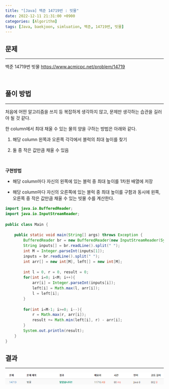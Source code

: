 ```yaml
---
title: "[Java] 백준 14719번 : 빗물"
date: 2022-12-11 21:31:00 +0900
categories: [Algorithm]
tags: [Java, baekjoon, simluation, 백준, 14719번, 빗물]
---
```


## 문제

---

백준 14719번 빗물
<https://www.acmicpc.net/problem/14719>

<br>

## 풀이 방법

---

처음에 어떤 알고리즘을 쓰지 등 복잡하게 생각하지 않고, 문제만 생각하는 습관을 길러야 될 것 같다.

한 column에서 최대 채울 수 있는 물의 양을 구하는 방법은 아래와 같다.

1. 해당 column 왼쪽과 오른쪽 각각에서 블럭의 최대 높이를 찾기

2. 둘 중 작은 값만큼 채울 수 있음

<br>

**구현방법**

- 해당 column마다 자신의 왼쪽에 있는 블럭 중 최대 높이를 1차원 배열에 저장

- 해당 column마다 자신의 오른쪽에 있는 블럭 중 최대 높이를 구함과 동시에 왼쪽, 오른쪽 중 작은 값만큼 채울 수 있는 빗물 수를 계산한다.

```java
import java.io.BufferedReader;
import java.io.InputStreamReader;

public class Main {

    public static void main(String[] args) throws Exception {
        BufferedReader br = new BufferedReader(new InputStreamReader(System.in));
        String inputs[] = br.readLine().split(" ");
        int M = Integer.parseInt(inputs[1]);
        inputs = br.readLine().split(" ");
        int arr[] = new int[M], left[] = new int[M];

        int l = 0, r = 0, result = 0;
        for(int i=0; i<M; i++){
            arr[i] = Integer.parseInt(inputs[i]);
            left[i] = Math.max(l, arr[i]);
            l = left[i];
        }

        for(int i=M-1; i>=0; i--){
            r = Math.max(r, arr[i]);
            result += Math.min(left[i], r) - arr[i];
        }
        System.out.println(result);
    }
}
```

## 결과

---

<img src="/assets/img/post/boj14719_result.png"/>
